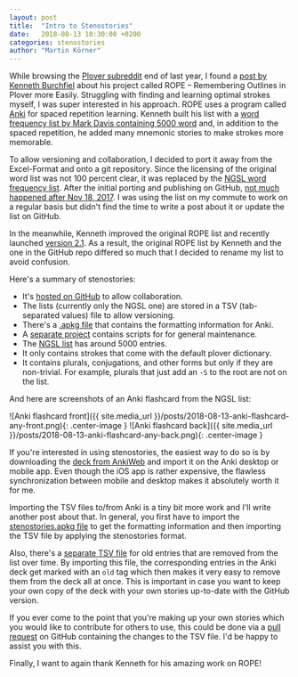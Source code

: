 ```yaml
---
layout: post
title:  "Intro to Stenostories"
date:   2018-08-13 10:30:00 +0200
categories: stenostories
author: "Martin Körner" 
---
```


While browsing the [Plover subreddit](https://www.reddit.com/r/Plover/) end of last year, I found a [post by Kenneth Burchfiel](https://www.reddit.com/r/Plover/comments/757w5u/roperemembering_outlines_in_plover_more_easily_a/) about his project called ROPE – Remembering Outlines in Plover more Easily.
Struggling with finding and learning optimal strokes myself, I was super interested in his approach.
ROPE uses a program called [Anki](https://apps.ankiweb.net/) for spaced repetition learning.
Kenneth built his list with a [word frequency list by Mark Davis containing 5000 word](https://www.wordfrequency.info/) and, in addition to the spaced repetition, he added many mnemonic stories to make strokes more memorable.

To allow versioning and collaboration, I decided to port it away from the Excel-Format and onto a git repository.
Since the licensing of the original word list was not 100 percent clear, it was replaced by the [NGSL word frequency list](http://www.newgeneralservicelist.org/).
After the initial porting and publishing on GitHub, [not much happened after Nov 18, 2017](https://github.com/mkrnr/stenostories/commits/master).
I was using the list on my commute to work on a regular basis but didn't find the time to write a post about it or update the list on GitHub.

In the meanwhile, Kenneth improved the original ROPE list and recently launched [version 2.1](https://www.reddit.com/r/Plover/comments/8wzppp/rope_21_remembering_outlines_in_plover_more).
As a result, the original ROPE list by Kenneth and the one in the GitHub repo differed so much that I decided to rename my list to avoid confusion.

Here's a summary of stenostories:

* It's [hosted on GitHub](https://github.com/mkrnr/stenostories) to allow collaboration.
* The lists (currently only the NGSL one) are stored in a TSV (tab-separated values) file to allow versioning.
* There's a [.apkg file](stenostorie://github.com/mkrnr/stenostories/blob/master/stenostoried.apkg) that contains the formatting information for Anki.
* A [separate project](https://github.com/mkrnr/stenostorieshelper) contains scripts for for general maintenance.
* The [NGSL list](https://github.com/mkrnr/stenostories/blob/master/lists/ngsl.tsv) has around 5000 entries.
* It only contains strokes that come with the default plover dictionary.
* It contains plurals, conjugations, and other forms but only if they are non-trivial. For example, plurals that just add an `-S` to the root are not on the list.

And here are screenshots of an Anki flashcard from the NGSL list:

![Anki flashcard front]({{ site.media_url }}/posts/2018-08-13-anki-flashcard-any-front.png){: .center-image }
![Anki flashcard back]({{ site.media_url }}/posts/2018-08-13-anki-flashcard-any-back.png){: .center-image }

If you're interested in using stenostories, the easiest way to do so is by downloading the [deck from AnkiWeb](https://ankiweb.net/shared/info/1298398907) and import it on the Anki desktop or mobile app.
Even though the iOS app is rather expensive, the flawless synchronization between mobile and desktop makes it absolutely worth it for me.

Importing the TSV files to/from Anki is a tiny bit more work and I'll write another post about that.
In general, you first have to import the [stenostories.apkg file](https://github.com/mkrnr/stenostories/blob/master/stenostories.apkg) to get the formatting information and then importing the TSV file by applying the stenostories format.

Also, there's a [separate TSV file](https://github.com/mkrnr/stenostories/blob/master/lists/ngsl-old.tsv) for old entries that are removed from the list over time.
By importing this file, the corresponding entries in the Anki deck get marked with an `old` tag which then makes it very easy to remove them from the deck all at once.
This is important in case you want to keep your own copy of the deck with your own stories up-to-date with the GitHub version.

If you ever come to the point that you're making up your own stories which you would like to contribute for others to use, this could be done via a [pull request](https://github.com/mkrnr/stenostories/pulls) on GitHub containing the changes to the TSV file.
I'd be happy to assist you with this.

Finally, I want to again thank Kenneth for his amazing work on ROPE!
